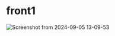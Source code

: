 
# front1
![Screenshot from 2024-09-05 13-09-53](https://github.com/user-attachments/assets/fc26ba6f-460a-4682-a02a-14169b9d130b)
